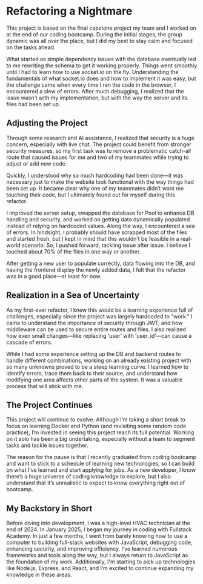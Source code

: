 # Refactoring a Nightmare
This project is based on the final capstone project my team and I worked on at the end of our coding bootcamp. During the initial stages, the group dynamic was all over the place, but I did my best to stay calm and focused on the tasks ahead.

What started as simple dependency issues with the database eventually led to me rewriting the schema to get it working properly. Things went smoothly until I had to learn how to use socket.io on the fly. Understanding the fundamentals of what socket.io does and how to implement it was easy, but the challenge came when every time I ran the code in the browser, I encountered a slew of errors. After much debugging, I realized that the issue wasn’t with my implementation, but with the way the server and its files had been set up.

## Adjusting the Project
Through some research and AI assistance, I realized that security is a huge concern, especially with live chat. The project could benefit from stronger security measures, so my first task was to remove a problematic catch-all route that caused issues for me and two of my teammates while trying to adjust or add new code.

Quickly, I understood why so much hardcoding had been done—it was necessary just to make the website look functional with the way things had been set up. It became clear why one of my teammates didn’t want me touching their code, but I ultimately found out for myself during this refactor.

I improved the server setup, swapped the database for Pool to enhance DB handling and security, and worked on getting data dynamically populated instead of relying on hardcoded values. Along the way, I encountered a sea of errors. In hindsight, I probably should have scrapped most of the files and started fresh, but I kept in mind that this wouldn’t be feasible in a real-world scenario. So, I pushed forward, tackling issue after issue. I believe I touched about 70% of the files in one way or another.

After getting a new user to populate correctly, data flowing into the DB, and having the frontend display the newly added data, I felt that the refactor was in a good place—at least for now.

## Realization in a Sea of Uncertainty
As my first-ever refactor, I knew this would be a learning experience full of challenges, especially since the project was largely hardcoded to "work." I came to understand the importance of security through JWT, and how middleware can be used to secure entire routes and files. I also realized how even small changes—like replacing ‘user’ with ‘user_id’—can cause a cascade of errors.

While I had some experience setting up the DB and backend routes to handle different combinations, working on an already existing project with so many unknowns proved to be a steep learning curve. I learned how to identify errors, trace them back to their source, and understand how modifying one area affects other parts of the system. It was a valuable process that will stick with me.

## The Project Continues
This project will continue to evolve. Although I’m taking a short break to focus on learning Docker and Python (and revisiting some random code practice), I’m invested in seeing this project reach its full potential. Working on it solo has been a big undertaking, especially without a team to segment tasks and tackle issues together.

The reason for the pause is that I recently graduated from coding bootcamp and want to stick to a schedule of learning new technologies, so I can build on what I’ve learned and start applying for jobs. As a new developer, I know there’s a huge universe of coding knowledge to explore, but I also understand that it’s unrealistic to expect to know everything right out of bootcamp.

## My Backstory in Short
Before diving into development, I was a high-level HVAC technician at the end of 2024. In January 2025, I began my journey in coding with Fullstack Academy. In just a few months, I went from barely knowing how to use a computer to building full-stack websites with JavaScript, debugging code, enhancing security, and improving efficiency. I’ve learned numerous frameworks and tools along the way, but I always return to JavaScript as the foundation of my work. Additionally, I'm starting to pick up technologies like Node.js, Express, and React, and I’m excited to continue expanding my knowledge in these areas.